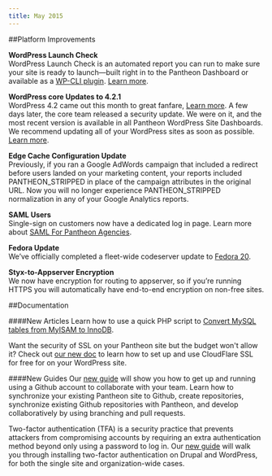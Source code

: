 ```yaml
---
title: May 2015
---
```


##Platform Improvements


**WordPress Launch Check**  
WordPress Launch Check is an automated report you can run to make sure your site is ready to launch—built right in to the Pantheon Dashboard or available as a [WP-CLI plugin](https://github.com/pantheon-systems/wp_launch_check). [Learn more](https://pantheon.io/blog/announcing-wordpress-launch-check).

**WordPress core Updates to 4.2.1**  
WordPress 4.2 came out this month to great fanfare, [Learn more](http://codex.wordpress.org/Version_4.2). A few days later, the core team released a security update. We were on it, and the most recent version is available in all Pantheon WordPress Site Dashboards. We recommend updating all of your WordPress sites as soon as possible. [Learn more](http://codex.wordpress.org/Version_4.2.1).

**Edge Cache Configuration Update**  
Previously, if you ran a Google AdWords campaign that included a redirect before users landed on your marketing content, your reports included PANTHEON_STRIPPED
in place of the campaign attributes in the original URL.  Now you will no longer experience PANTHEON_STRIPPED normalization in any of your Google Analytics reports.

**SAML Users**  
Single-sign on customers now have a dedicated log in page. Learn more about [SAML For Pantheon Agencies](https://pantheon.io/docs/docs/articles/organizations/saml-for-orgs).

**Fedora Update**  
We’ve officially completed a fleet-wide codeserver update to [Fedora 20](http://docs.fedoraproject.org/en-US/Fedora/20/html/Release_Notes/).

**Styx-to-Appserver Encryption**  
We now have encryption for routing to appserver, so if you’re running HTTPS you will automatically have end-to-end encryption on non-free sites.



##Documentation


####New Articles
Learn how to use a quick PHP script to [Convert MySQL tables from MyISAM to InnoDB](https://pantheon.io/docs/articles/sites/database/myisam-to-innodb/).

Want the security of SSL on your Pantheon site but the budget won't allow it? Check out [our new doc](https://pantheon.io/docs/articles/wordpress/add-cloudflare-free-ssl-to-wordpress-sites/) to learn how to set up and use CloudFlare SSL for free for on your WordPress site.

####New Guides
Our [new guide](https://pantheon.io/docs/guides/collaborative-development-github-pantheon/) will show you how to get up and running using a Github account to collaborate with your team. Learn how to synchronize your existing Pantheon site to Github, create repositories, synchronize existing Github repositories with Pantheon, and develop collaboratively by using branching and pull requests.

Two-factor authentication (TFA) is a security practice that prevents attackers from compromising accounts by requiring an extra authentication method beyond only using a password to log in.  Our [new guide](https://pantheon.io/docs/guides/two-factor-authentication/) will walk you through installing two-factor authentication on Drupal and WordPress, for both the single site and organization-wide cases.
